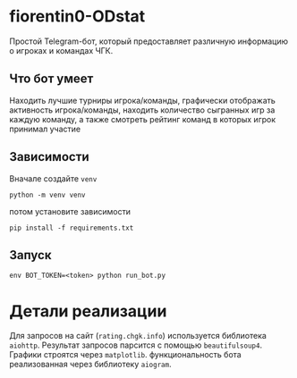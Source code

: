 # fiorentin0-ODstat

Простой Telegram-бот, который предоставляет различную информацию о игроках и командах ЧГК.

## Что бот умеет

Находить лучшие турниры игрока/команды,
графически отображать активность игрока/команды,
находить количество сыгранных игр за каждую команду,
а также смотреть рейтинг команд в которых игрок принимал участие

## Зависимости

Вначале создайте `venv`

```commandline
python -m venv venv
```

потом установите зависимости

```commandline
pip install -f requirements.txt
```

## Запуск

```commandline
env BOT_TOKEN=<token> python run_bot.py
```

# Детали реализации

Для запросов на сайт (`rating.chgk.info`) используется библиотека `aiohttp`.
Результат запросов парсится с помощью `beautifulsoup4`. Графики строятся через `matplotlib`.
функциональность бота реализованная через библиотеку `aiogram`.
